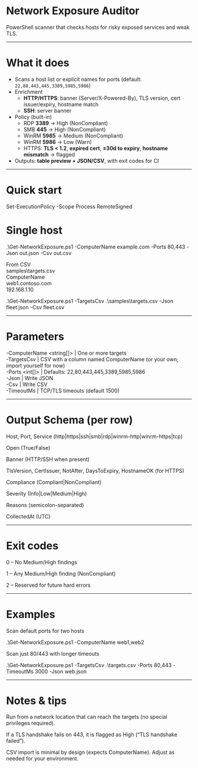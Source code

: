 # Network Exposure Auditor

PowerShell scanner that checks hosts for risky exposed services and weak TLS.  

---

# What it does

- Scans a host list or explicit names for ports (default: `22,80,443,445,3389,5985,5986`)  
- Enrichment  
  - **HTTP/HTTPS**: banner (Server/X-Powered-By), TLS version, cert issuer/expiry, hostname match  
  - **SSH**: server banner  
- Policy (built-in)  
  - RDP **3389** → High (NonCompliant)  
  - SMB **445** → High (NonCompliant)  
  - WinRM **5985** → Medium (NonCompliant)  
  - WinRM **5986** → Low (Warn)  
  - HTTPS: **TLS < 1.2**, **expired cert**, **≤30d to expiry**, **hostname mismatch** → flagged  
- Outputs: **table preview + JSON/CSV**, with exit codes for CI  

---

# Quick start  

Set-ExecutionPolicy -Scope Process RemoteSigned  

# Single host  

.\Get-NetworkExposure.ps1 -ComputerName example.com -Ports 80,443 -Json out.json -Csv out.csv  

From CSV  
samples\targets.csv  
ComputerName  
web1.contoso.com  
192.168.1.10  

.\Get-NetworkExposure.ps1 -TargetsCsv .\samples\targets.csv -Json fleet.json -Csv fleet.csv  

---

# Parameters

-ComputerName <string[]>   | One or more targets  
-TargetsCsv <path>         | CSV with a column named ComputerName (or your own; import yourself for now)  
-Ports <int[]>             | Defaults: 22,80,443,445,3389,5985,5986  
-Json <path>               | Write JSON  
-Csv <path>                | Write CSV  
-TimeoutMs <int>           | TCP/TLS timeouts (default 1500)  

---

# Output Schema (per row)

Host, Port, Service (http|https|ssh|smb|rdp|winrm-http|winrm-https|tcp)

Open (True/False)

Banner (HTTP/SSH when present)

TlsVersion, CertIssuer, NotAfter, DaysToExpiry, HostnameOK (for HTTPS)

Compliance (Compliant|NonCompliant)

Severity (Info|Low|Medium|High)

Reasons (semicolon-separated)

CollectedAt (UTC)

---

# Exit codes

0 – No Medium/High findings

1 – Any Medium/High finding (NonCompliant)

2 – Reserved for future hard errors

---

# Examples

Scan default ports for two hosts

.\Get-NetworkExposure.ps1 -ComputerName web1,web2

Scan just 80/443 with longer timeouts

.\Get-NetworkExposure.ps1 -TargetsCsv .\targets.csv -Ports 80,443 -TimeoutMs 3000 -Json web.json

---

# Notes & tips

Run from a network location that can reach the targets (no special privileges required).

If a TLS handshake fails on 443, it is flagged as High (“TLS handshake failed”).

CSV import is minimal by design (expects ComputerName). Adjust as needed for your environment.
